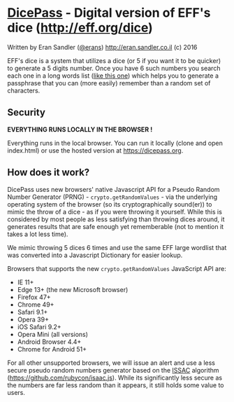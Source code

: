 # [DicePass](https://dicepass.org) - Digital version of EFF's dice (http://eff.org/dice)
Written by Eran Sandler ([@erans](https://twitter.com/erans)) http://eran.sandler.co.il (c) 2016

EFF's dice is a system that utilizes a dice (or 5 if you want it to be quicker) to generate a 5 digits number. Once you have 6 such numbers you search each one in a long words list ([like this one](https://www.eff.org/files/2016/07/18/eff_large_wordlist.txt)) which helps you to generate a passphrase that you can (more easily) remember than a random set of characters.

## Security
**EVERYTHING RUNS LOCALLY IN THE BROWSER !**

Everything runs in the local browser. You can run it locally (clone and open index.html) or use the hosted version at https://dicepass.org.

## How does it work?
DicePass uses new browsers' native Javascript API for a Pseudo Random Number Generator (PRNG) - ```crypto.getRandomValues``` -  via the underlying operating system of the browser (so its cryptographically sound(er)) to mimic the throw of a dice - as if you were throwing it yourself. While this is considered by most people as less satisfying than throwing dices around, it generates results that are safe enough yet rememberable (not to mention it takes a lot less time).

We mimic throwing 5 dices 6 times and use the same EFF large wordlist that was converted into a Javascript Dictionary for easier lookup.

Browsers that supports the new ```crypto.getRandomValues``` JavaScript API are:
- IE 11+
- Edge 13+ (the new Microsoft browser)
- Firefox 47+
- Chrome 49+
- Safari 9.1+
- Opera 39+
- iOS Safari 9.2+
- Opera Mini (all versions)
- Android Browser 4.4+
- Chrome for Android 51+

For all other unsupported browsers, we will issue an alert and use a less secure pseudo random numbers generator based on the [ISSAC](http://www.burtleburtle.net/bob/rand/isaac.html) algorithm (https://github.com/rubycon/isaac.js). While its significantly less secure as the numbers are far less random than it appears, it still holds some value to users.
